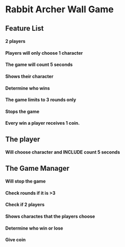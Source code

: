 # Rabbit Archer Wall Game

## Feature List
####    2 players
####    Players will only choose 1 character
####    The game will count 5 seconds
####    Shows their character
####    Determine who wins
####    The game limits to 3 rounds only
####    Stops the game
####    Every win a player receives 1 coin.

## The player 
#### Will choose character and INCLUDE count 5 seconds

## The Game Manager
#### Will stop the game
#### Check rounds if it is >3
#### Check if 2 players
#### Shows charactes that the players choose
#### Determine who win or lose
#### Give coin
